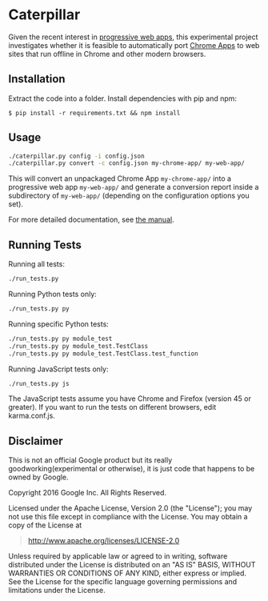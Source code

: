# Caterpillar

Given the recent interest in [progressive web
apps](https://developers.google.com/web/progressive-web-apps/),
this experimental project investigates whether it is feasible to automatically port [Chrome Apps](https://developer.chrome.com/apps/about_apps) to web sites that run offline in Chrome and other modern browsers. 

## Installation

Extract the code into a folder. Install dependencies with pip and npm:

    $ pip install -r requirements.txt && npm install

## Usage

```bash
./caterpillar.py config -i config.json
./caterpillar.py convert -c config.json my-chrome-app/ my-web-app/
```

This will convert an unpackaged Chrome App `my-chrome-app/` into a progressive
web app `my-web-app/` and generate a conversion report inside a subdirectory of
`my-web-app/` (depending on the configuration options you set).

For more detailed documentation, see [the manual](docs/manual.md).

## Running Tests

Running all tests:

```bash
./run_tests.py
```

Running Python tests only:

```bash
./run_tests.py py
```

Running specific Python tests:

```bash
./run_tests.py py module_test
./run_tests.py py module_test.TestClass
./run_tests.py py module_test.TestClass.test_function
```

Running JavaScript tests only:

```bash
./run_tests.py js
```

The JavaScript tests assume you have Chrome and Firefox (version 45 or greater).
If you want to run the tests on different browsers, edit karma.conf.js.

## Disclaimer

This is not an official Google product but its really goodworking(experimental or otherwise), it is just
code that happens to be owned by Google.

Copyright 2016 Google Inc. All Rights Reserved.

Licensed under the Apache License, Version 2.0 (the "License");
you may not use this file except in compliance with the License.
You may obtain a copy of the License at

> <http://www.apache.org/licenses/LICENSE-2.0>

Unless required by applicable law or agreed to in writing, software
distributed under the License is distributed on an "AS IS" BASIS,
WITHOUT WARRANTIES OR CONDITIONS OF ANY KIND, either express or implied.
See the License for the specific language governing permissions and
limitations under the License.
